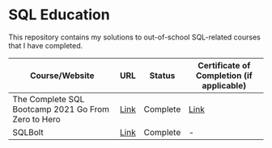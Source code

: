 # SQL Education
This repository contains my solutions to out-of-school SQL-related courses that I have completed.

Course/Website | URL | Status | Certificate of Completion (if applicable)
----------- | --------------------------------- | ----------- | --------------------------------- |
The Complete SQL Bootcamp 2021 Go From Zero to Hero | [Link](https://www.udemy.com/course/the-complete-sql-bootcamp/) | Complete | [Link](https://github.com/Sheikh-Umar/sql-education/blob/main/the-complete-sql-bootcamp-2021-go-from-zero-to-hero/sheikh-umar-udemy-sql-course-certificate-of-completion.pdf)
SQLBolt | [Link](https://sqlbolt.com/) | Complete | -

